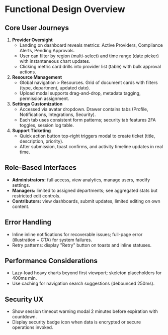 # Functional Design Overview

## Core User Journeys
1. **Provider Oversight**
   - Landing on dashboard reveals metrics: Active Providers, Compliance Alerts, Pending Approvals.
   - User can filter by region (multi-select) and time range (date picker) with instantaneous chart updates.
   - Clicking metric card drills into provider list (table) with bulk approval actions.
2. **Resource Management**
   - Global navigation > Resources. Grid of document cards with filters (type, department, updated date).
   - Upload modal supports drag-and-drop, metadata tagging, permission assignment.
3. **Settings Customization**
   - Accessed via avatar dropdown. Drawer contains tabs (Profile, Notifications, Integrations, Security).
   - Each tab uses consistent form patterns; security tab features 2FA toggles, session log table.
4. **Support Ticketing**
   - Quick action button top-right triggers modal to create ticket (title, description, priority).
   - After submission, toast confirms, and activity timeline updates in real time.

## Role-Based Interfaces
- **Administrators:** full access, view analytics, manage users, modify settings.
- **Managers:** limited to assigned departments; see aggregated stats but restricted edit controls.
- **Contributors:** view dashboards, submit updates, limited editing on own content.

## Error Handling
- Inline inline notifications for recoverable issues; full-page error (illustration + CTA) for system failures.
- Retry patterns: display "Retry" button on toasts and inline statuses.

## Performance Considerations
- Lazy-load heavy charts beyond first viewport; skeleton placeholders for 400ms min.
- Use caching for navigation search suggestions (debounced 250ms).

## Security UX
- Show session timeout warning modal 2 minutes before expiration with countdown.
- Display security badge icon when data is encrypted or secure operations invoked.

